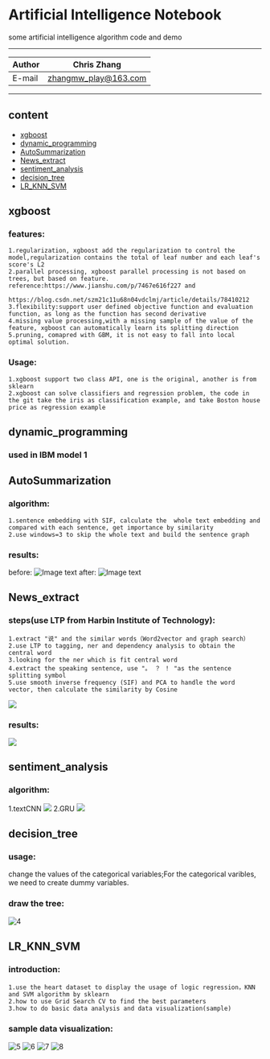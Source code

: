 Artificial Intelligence Notebook
===========================
some artificial intelligence algorithm code and demo 

****
	
|Author|Chris Zhang|
|---|---
|E-mail|zhangmw_play@163.com


****
## content
* [xgboost](#xgboost)
* [dynamic_programming](#dynamic_programming)
* [AutoSummarization](#AutoSummarization)
* [News_extract](#News_extract)
* [sentiment_analysis](#sentiment_analysis)
* [decision_tree](#decision_tree)
* [LR_KNN_SVM](#LR_KNN_SVM)



xgboost
-----------
### features:
	1.regularization, xgboost add the regularization to control the model,regularization contains the total of leaf number and each leaf's score's L2
	2.parallel processing, xgboost parallel processing is not based on trees, but based on feature. 
    reference:https://www.jianshu.com/p/7467e616f227 and 
              https://blog.csdn.net/szm21c11u68n04vdclmj/article/details/78410212
	3.flexibility:support user defined objective function and evaluation function, as long as the function has second derivative
	4.missing value processing,with a missing sample of the value of the feature, xgboost can automatically learn its splitting direction
	5.pruning, comapred with GBM, it is not easy to fall into local optimal solution.
### Usage:
	1.xgboost support two class API, one is the original, another is from sklearn
	2.xgboost can solve classifiers and regression problem, the code in the git take the iris as classification example, and take Boston house price as regression example
dynamic_programming
------
### used in IBM model 1

AutoSummarization
------
### algorithm:
	1.sentence embedding with SIF, calculate the  whole text embedding and compared with each sentence, get importance by similarity
	2.use windows=3 to skip the whole text and build the sentence graph
### results:
before:
![Image text](https://raw.github.com/Chriszhangmw/machine-learning-and-demo/master/AutoSummarization/result1.png)
after:
![Image text](https://raw.github.com/Chriszhangmw/machine-learning-and-demo/master/AutoSummarization/result2.png)

News_extract
------
### steps(use LTP from Harbin Institute of Technology):
	1.extract "说" and the similar words（Word2vector and graph search）
	2.use LTP to tagging, ner and dependency analysis to obtain the central word
	3.looking for the ner which is fit central word
	4.extract the speaking sentence, use "。 ？ ！ "as the sentence splitting symbol 
	5.use smooth inverse frequency (SIF) and PCA to handle the word vector, then calculate the similarity by Cosine
![](https://raw.github.com/Chriszhangmw/machine-learning-and-demo/master/News_extract/algorithm1.png)
### results:
![](https://raw.github.com/Chriszhangmw/machine-learning-and-demo/master/News_extract/newsextractresults1.png)

sentiment_analysis
------
### algorithm:
1.textCNN
![](https://raw.github.com/Chriszhangmw/machine-learning-and-demo/master/sentiment_analysis/textCNN.png)
2.GRU
![](https://raw.github.com/Chriszhangmw/machine-learning-and-demo/master/sentiment_analysis/gru.png)

decision_tree
------
### usage:
change the values of the categorical variables;For the categorical varibles, we need to create dummy variables. 
### draw the tree:
![4](https://raw.github.com/Chriszhangmw/machine-learning-and-demo/master/decision_tree/tree.png)

LR_KNN_SVM
------
### introduction:
	1.use the heart dataset to display the usage of logic regression，KNN and SVM algorithm by sklearn
	2.how to use Grid Search CV to find the best parameters
	3.how to do basic data analysis and data visualization(sample)
### sample data visualization:
![5](https://raw.github.com/Chriszhangmw/machine-learning-and-demo/master/LR_KNN_SVM/distribution1.png)
![6](https://raw.github.com/Chriszhangmw/machine-learning-and-demo/master/LR_KNN_SVM/correlation.png)
![7](https://raw.github.com/Chriszhangmw/machine-learning-and-demo/master/LR_KNN_SVM/box.png)
![8](https://raw.github.com/Chriszhangmw/machine-learning-and-demo/master/LR_KNN_SVM/multi_dis.png)
